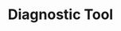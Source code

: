 ---
title: Diagnostic Tool
img: ddt_logo.png
layout: list-mx.html
menu:
  title: Diagnostic Tool
  items:
    - title: About
      url: /ddt/2-1/guide/about
    - title: Using Diagnostic Tool
      url: /ddt/2-1/guide/usage
    - title: Configuration
      url: /ddt/2-1/guide/configuration
    - title: Test Criteria
      url: /ddt/2-1/guide/criteria
    - icon: fa fa-search
      url: /ddt/2-1/search
product: Diagnostic Tool
productversion: '2.1'
---